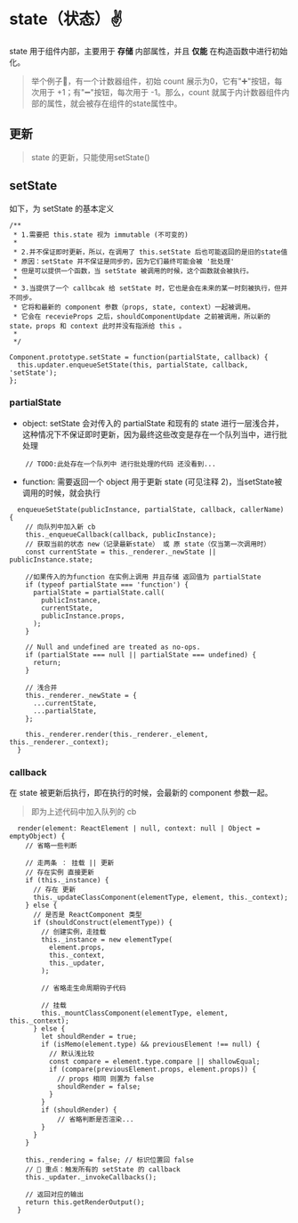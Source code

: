 # state（状态）✌️
state 用于组件内部，主要用于 **存储** 内部属性，并且 **仅能** 在构造函数中进行初始化。
> 举个例子🌰，有一个计数器组件，初始 count 展示为0，它有"➕"按钮，每次用于 +1；有"➖"按钮，每次用于 -1。那么，count 就属于内计数器组件内部的属性，就会被存在组件的state属性中。
## 更新
> state 的更新，只能使用setState()
## setState
如下，为 setState 的基本定义
```
/**
 * 1.需要把 this.state 视为 immutable (不可变的)
 *
 * 2.并不保证即时更新，所以，在调用了 this.setState 后也可能返回的是旧的state值
 * 原因：setState 并不保证是同步的，因为它们最终可能会被 '批处理'
 * 但是可以提供一个函数，当 setState 被调用的时候，这个函数就会被执行。
 *
 * 3.当提供了一个 callbcak 给 setState 时，它也是会在未来的某一时刻被执行，但并不同步。
 * 它将和最新的 component 参数（props, state, context）一起被调用。
 * 它会在 recevieProps 之后，shouldComponentUpdate 之前被调用，所以新的 state，props 和 context 此时并没有指派给 this 。
 *
 */
 
Component.prototype.setState = function(partialState, callback) {
  this.updater.enqueueSetState(this, partialState, callback, 'setState');
};
```
### partialState
- object: setState 会对传入的 partialState 和现有的 state 进行一层浅合并，这种情况下不保证即时更新，因为最终这些改变是存在一个队列当中，进行批处理
```angular2
    // TODO:此处存在一个队列中 进行批处理的代码 还没看到...
```
- function: 需要返回一个 object 用于更新 state (可见注释 2)，当setState被调用的时候，就会执行
```$xslt
  enqueueSetState(publicInstance, partialState, callback, callerName) {
    // 向队列中加入新 cb
    this._enqueueCallback(callback, publicInstance);
    // 获取当前的状态 new（记录最新state） 或 原 state（仅当第一次调用时）
    const currentState = this._renderer._newState || publicInstance.state;

    //如果传入的为function 在实例上调用 并且存储 返回值为 partialState
    if (typeof partialState === 'function') {
      partialState = partialState.call(
        publicInstance,
        currentState,
        publicInstance.props,
      );
    }

    // Null and undefined are treated as no-ops.
    if (partialState === null || partialState === undefined) {
      return;
    }

    // 浅合并
    this._renderer._newState = {
      ...currentState,
      ...partialState,
    };

    this._renderer.render(this._renderer._element, this._renderer._context);
  }
```

### callback
在 state 被更新后执行，即在执行的时候，会最新的 component 参数一起。
> 即为上述代码中加入队列的 cb
```
  render(element: ReactElement | null, context: null | Object = emptyObject) {
    // 省略一些判断

    // 走两条 ： 挂载 || 更新
    // 存在实例 直接更新
    if (this._instance) {
      // 存在 更新
      this._updateClassComponent(elementType, element, this._context);
    } else {
      // 是否是 ReactComponent 类型
      if (shouldConstruct(elementType)) {
        // 创建实例，走挂载
        this._instance = new elementType(
          element.props,
          this._context,
          this._updater,
        );
        
        // 省略走生命周期钩子代码

        // 挂载
        this._mountClassComponent(elementType, element, this._context);
      } else {
        let shouldRender = true;
        if (isMemo(element.type) && previousElement !== null) {
          // 默认浅比较
          const compare = element.type.compare || shallowEqual;
          if (compare(previousElement.props, element.props)) {
            // props 相同 则置为 false
            shouldRender = false;
          }
        }
        if (shouldRender) {
            // 省略判断是否渲染...
        }
      }
    }

    this._rendering = false; // 标识位置回 false
    // 🌿 重点：触发所有的 setState 的 callback 
    this._updater._invokeCallbacks();

    // 返回对应的输出
    return this.getRenderOutput();
  }
```
